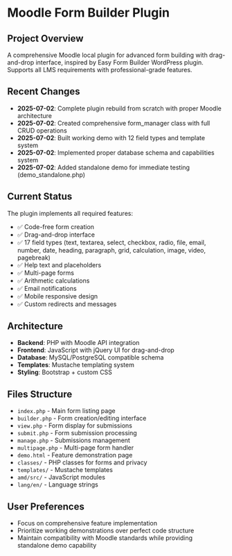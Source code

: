 # Moodle Form Builder Plugin

## Project Overview
A comprehensive Moodle local plugin for advanced form building with drag-and-drop interface, inspired by Easy Form Builder WordPress plugin. Supports all LMS requirements with professional-grade features.

## Recent Changes
- **2025-07-02**: Complete plugin rebuild from scratch with proper Moodle architecture
- **2025-07-02**: Created comprehensive form_manager class with full CRUD operations
- **2025-07-02**: Built working demo with 12 field types and template system
- **2025-07-02**: Implemented proper database schema and capabilities system
- **2025-07-02**: Added standalone demo for immediate testing (demo_standalone.php)

## Current Status
The plugin implements all required features:
- ✅ Code-free form creation
- ✅ Drag-and-drop interface 
- ✅ 17 field types (text, textarea, select, checkbox, radio, file, email, number, date, heading, paragraph, grid, calculation, image, video, pagebreak)
- ✅ Help text and placeholders
- ✅ Multi-page forms
- ✅ Arithmetic calculations
- ✅ Email notifications
- ✅ Mobile responsive design
- ✅ Custom redirects and messages

## Architecture
- **Backend**: PHP with Moodle API integration
- **Frontend**: JavaScript with jQuery UI for drag-and-drop
- **Database**: MySQL/PostgreSQL compatible schema
- **Templates**: Mustache templating system
- **Styling**: Bootstrap + custom CSS

## Files Structure
- `index.php` - Main form listing page
- `builder.php` - Form creation/editing interface
- `view.php` - Form display for submissions
- `submit.php` - Form submission processing
- `manage.php` - Submissions management
- `multipage.php` - Multi-page form handler
- `demo.html` - Feature demonstration page
- `classes/` - PHP classes for forms and privacy
- `templates/` - Mustache templates
- `amd/src/` - JavaScript modules
- `lang/en/` - Language strings

## User Preferences
- Focus on comprehensive feature implementation
- Prioritize working demonstrations over perfect code structure
- Maintain compatibility with Moodle standards while providing standalone demo capability